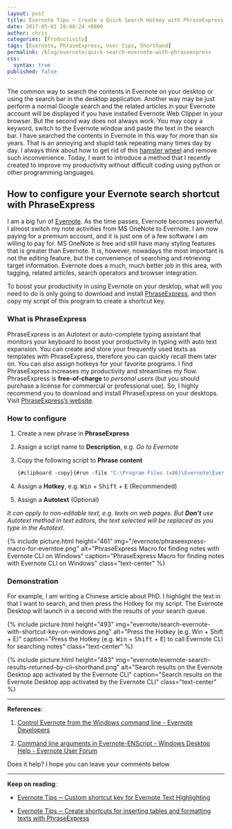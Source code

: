 ```yaml
---
layout: post
title: Evernote Tips ─ Create a Quick Search Hotkey with PhraseExpress
date: 2017-05-01 20:48:24 +0800
author: chris
categories: [Productivity]
tags: [Evernote, PhraseExpress, User tips, Shorthand]
permalink: /blog/evernote/quick-search-evernote-with-phraseexpress
css:
  syntax: true
published: false
---
```


The common way to search the contents in Evernote on your desktop or using the search bar in the desktop application. Another way may be just perform a normal Google search and the related articles in your Evernote account will be displayed if you have installed Evernote Web Clipper in your browser. But the second way does not always work. You may copy a keyword, switch to the Evernote window and paste the text in the search bar. I have searched the contents in Evernote in this way for more than six years. That is an annoying and stupid task repeating many times day by day. I always think about how to get rid of this [hamster wheel](https://www.urbandictionary.com/define.php?term=hamster%20wheel) and remove such inconvenience. Today, I want to introduce a method that I recently created to improve my productivity without difficult coding using python or other programming languages.

<!--more-->

## How to configure your Evernote search shortcut with PhraseExpress

I am a big fun of [Evernote](https://www.evernote.com/referral/Registration.action?sig=f0a699e8560c4fe4cd1cf6c35f32094507754c721ea5f1b69a8698dd21fda726&uid=20626019). As the time passes, Evernote becomes powerful. I almost switch my note activities from MS OneNote to Evernote. I am now paying for a premium account, and it is just one of a few software I am willing to pay for. MS OneNote is free and still have many styling features that is greater than Evernote. It is, however, nowadays the most important is not the editing feature, but the convenience of searching and retrieving target information. Evernote does a much, much better job in this area, with tagging, related articles, search operators and browser integration.

To boost your productivity in using Evernote on your desktop, what will you need to do is only going to download and install [PhraseExpress](https://www.phraseexpress.com/download/), and then copy my script of this program to create a shortcut key.

### What is PhraseExpress

PhraseExpress is an Autotext or auto-complete typing assistant that monitors your keyboard to boost your productivity in typing with auto text expansion. You can create and store your frequently used texts as templates with PhraseExpress, therefore you can quickly recall them later on. You can also assign hotkeys for your favorite programs. I find PhraseExpress increases my productivity and streamlines my flow. PhraseExpress is **free-of-charge** to _personal users_ (but you should purchase a license for commercial or professional use). So, I highly recommend you to download and install PhraseExpress on your desktops. Visit [PhraseExpress’s website](https://www.phraseexpress.com/shop/freeware/).

### How to configure

1. Create a new phrase in **PhraseExpress**

2. Assign a script name to **Description**, e.g. _Go to Evernote_

3. Copy the following script to **Phrase content**

   ```vb
   {#clipboard -copy}{#run -file "C:\Program Files (x86)\Evernote\Evernote\ENScript.exe" -params "showNotes /q "{#trim {#insertclipboard}}""}
   ```

4. Assign a **Hotkey**, e.g. <span class="mono"><kbd>Win</kbd> + <kbd>Shift</kbd> + <kbd>E</kbd></span> (Recommended)

5. Assign a **Autotext** (Optional)

_It can apply to non-editable text, e.g. texts on web pages. But **Don’t** use Autotext method in text editors, the text selected will be replaced as you type in the Autotext._

{% include picture.html height="461"
img="/evernote/phraseexpress-macro-for-everntoe.png" alt="PhraseExpress Macro for finding notes with Evernote CLI on Windows" caption="PhraseExpress Macro for finding notes with Evernote CLI on Windows" class="text-center" %}

### Demonstration

For example, I am writing a Chinese article about PhD. I highlight the text in that I want to search, and then press the Hotkey for my script. The Evernote Desktop will launch in a second with the results of your search queue.

{% include picture.html height="493"
img="evernote/search-evernote-with-shortcut-key-on-windows.png" alt="Press the Hotkey (e.g. Win + Shift + E)" caption="Press the Hotkey (e.g. <kbd>Win</kbd> + <kbd>Shift</kbd> + <kbd>E</kbd>) to call Evernote CLI for searching notes" class="text-center" %}

{% include picture.html height="483"
img="evernote/evernote-search-results-returned-by-cli-shorthand.png" alt="Search results on the Evernote Desktop app activated by the Evernote CLI" caption="Search results on the Evernote Desktop app activated by the Evernote CLI" class="text-center" %}

* * *

**References**:

1. [Control Evernote from the Windows command line - Evernote Developers](https://dev.evernote.com/doc/articles/enscript.php)

2. [Command line arguments in Evernote-ENScript - Windows Desktop Help - Evernote User Forum](https://discussion.evernote.com/forums/topic/80570-command-line-arguments-in-evernoteenscript/)

Does it help? I hope you can leave your comments below.

* * *

**Keep on reading**:

- [Evernote Tips ─ Custom shortcut key for Evernote Text Highlighting](/blog/evernote/custom-evernote-text-highlight-shortcut-key)

- [Evernote Tips ─ Create shortcuts for inserting tables and formatting texts with PhraseExpress](/blog/evernote/add-table-and-formatting-in-evernote-with-phraseexpress)
